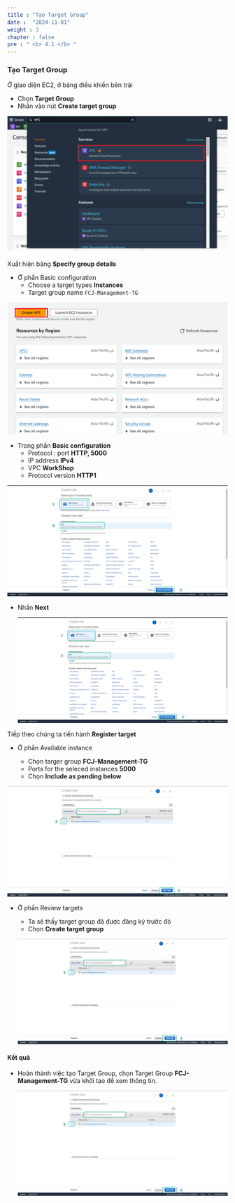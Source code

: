 ```yaml
---
title : "Tạo Target Group"
date :  "2024-11-01" 
weight : 3 
chapter : false
pre : " <b> 4.1 </b> "
---
```


### Tạo Target Group

Ở giao diện EC2, ở bảng điều khiển bên trái

- Chọn **Target Group**
- Nhấn vào nút **Create target group**

![tg](/images/2.prerequisite/01-vpc.png)

Xuất hiện bảng **Specify group details**

- Ở phần Basic configuration
  - Choose a target types **Instances**
  - Target group name `FCJ-Management-TG`

![sgd](/images/2.prerequisite/02-CreateVPC.png)

- Trong phần **Basic configuration**
  - Protocol : port **HTTP, 5000**
  - IP address **IPv4**
  - VPC **WorkShop**
  - Protocol version **HTTP1**

![bc](/images/2.prerequisite/040-iamrole.png)

- Nhấn **Next**
  
  ![next](/images/2.prerequisite/040-iamrole.png)

Tiếp theo chúng ta tiến hành **Register target**

- Ở phần Available instance

  - Chọn targer group **FCJ-Management-TG**
  - Ports for the seleced instances **5000**
  - Chọn **Include as pending below**

![rt](/images/2.prerequisite/041-iamrole.png)

- Ở phần Review targets
  - Ta sẽ thấy target group đã được đăng ký trước đó
  - Chọn **Create target group**
  
  ![create](/images/2.prerequisite/041-iamrole.png)

#### Kết quả

- Hoàn thành việc tạo Target Group, chọn Target Group **FCJ-Management-TG** vừa khởi tạo để xem thông tin.


  ![complete](/images/2.prerequisite/041-iamrole.png)


